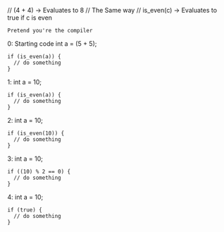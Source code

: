   // (4 + 4) -> Evaluates to 8
  // The Same way
  // is_even(c) -> Evaluates to true if c is even

    Pretend you're the compiler
0: Starting code
    int a = (5 + 5);

    if (is_even(a)) {
      // do something
    }

1:
    int a = 10;

    if (is_even(a)) {
      // do something
    }
2:
    int a = 10;

    if (is_even(10)) {
      // do something
    }

3:
    int a = 10;

    if ((10) % 2 == 0) {
      // do something
    }
4:
    int a = 10;

    if (true) {
      // do something
    }
